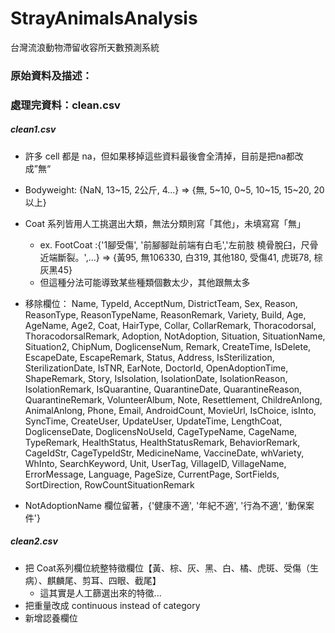 # StrayAnimalsAnalysis
 台灣流浪動物滯留收容所天數預測系統
 
### 原始資料及描述：

### 處理完資料：clean.csv
##### clean1.csv
- 許多 cell 都是 na，但如果移掉這些資料最後會全清掉，目前是把na都改成”無“
- Bodyweight: {NaN, 13\~15, 2公斤, 4...} => {無, 5\~10, 0\~5, 10\~15, 15\~20, 20以上}
- Coat 系列皆用人工挑選出大類，無法分類則寫「其他」，未填寫寫「無」
  - ex. FootCoat :{'1腳受傷', '前腳腳趾前端有白毛','左前肢 橈骨脫臼，尺骨近端斷裂。',...} => {黃95, 無106330, 白319, 其他180, 受傷41, 虎斑78, 棕灰黑45}
  - 但這種分法可能導致某些種類個數太少，其他跟無太多
- 移除欄位：
  Name, TypeId, AcceptNum, DistrictTeam, Sex, Reason, ReasonType, ReasonTypeName, ReasonRemark, Variety, Build, Age, AgeName, Age2, Coat, HairType, Collar, CollarRemark, Thoracodorsal, ThoracodorsalRemark, Adoption, NotAdoption, Situation, SituationName, Situation2, ChipNum, DoglicenseNum, Remark, CreateTime, IsDelete, EscapeDate, EscapeRemark, Status, Address, IsSterilization, SterilizationDate, IsTNR, EarNote, DoctorId, OpenAdoptionTime, ShapeRemark, Story, IsIsolation, IsolationDate, IsolationReason, IsolationRemark, IsQuarantine, QuarantineDate, QuarantineReason, QuarantineRemark, VolunteerAlbum, Note, Resettlement, ChildreAnlong, AnimalAnlong, Phone, Email, AndroidCount, MovieUrl, IsChoice, isInto, SyncTime, CreateUser, UpdateUser, UpdateTime, LengthCoat, DoglicenseDate, DoglicensNoUseId, CageTypeName, CageName, TypeRemark, HealthStatus, HealthStatusRemark, BehaviorRemark, CageIdStr, CageTypeIdStr, MedicineName, VaccineDate, whVariety, WhInto, SearchKeyword, Unit, UserTag, VillageID, VillageName, ErrorMessage, Language, PageSize, CurrentPage, SortFields, SortDirection, RowCountSituationRemark
  
- NotAdoptionName 欄位留著，{'健康不適', '年紀不適', '行為不適', '動保案件'}


##### clean2.csv
- 把 Coat系列欄位統整特徵欄位【黃、棕、灰、黑、白、橘、虎斑、受傷（生病）、麒麟尾、剪耳、四眼、截尾】
  - 這其實是人工篩選出來的特徵...
- 把重量改成 continuous instead of category
- 新增認養欄位

